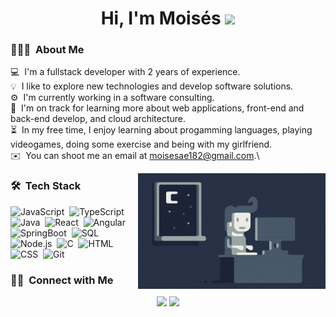 <h1 align="center"><b>Hi, I'm Moisés </b><img src="https://media.giphy.com/media/hvRJCLFzcasrR4ia7z/giphy.gif" width="35"></h1>

### 👨🏻‍💻 &nbsp;About Me

💻 &nbsp;I'm a fullstack developer with 2 years of experience.\
💡 &nbsp;I like to explore new technologies and develop software solutions.\
⚙️ &nbsp;I'm currently working in a software consulting.\
🌱 &nbsp;I'm on track for learning more about web applications, front-end and back-end develop, and cloud architecture.\
⏳ &nbsp;In my free time, I enjoy learning about progamming languages, playing videogames, doing some exercise and being with my girlfriend.\
✉️ &nbsp;You can shoot me an email at moisesae182@gmail.com.\

<img alt="Night Coding" src="https://raw.githubusercontent.com/AVS1508/AVS1508/master/assets/Night-Coding.gif" align="right"/>

### 🛠 &nbsp;Tech Stack
<!-- 

![Python](https://img.shields.io/badge/-Python-05122A?style=flat&logo=python)&nbsp; 
![C++](https://img.shields.io/badge/-C++-05122A?style=flat&logo=C%2B%2B&logoColor=00599C)&nbsp;
![Django](https://img.shields.io/badge/-Django-05122A?style=flat&logo=django&logoColor=092E20)&nbsp;
![Bootstrap](https://img.shields.io/badge/-Bootstrap-05122A?style=flat&logo=bootstrap&logoColor=563D7C)\
![GitHub](https://img.shields.io/badge/-GitHub-05122A?style=flat&logo=github)&nbsp;
![Visual Studio Code](https://img.shields.io/badge/-Visual%20Studio%20Code-05122A?style=flat&logo=visual-studio-code&logoColor=007ACC)&nbsp;
![Eclipse](https://img.shields.io/badge/-Eclipse-05122A?style=flat&logo=eclipse-ide&logoColor=2C2255)\

-->


![JavaScript](https://img.shields.io/badge/-JavaScript-05122A?style=flat&logo=javascript)&nbsp;
![TypeScript](https://img.shields.io/badge/-TypeScript-05122A?style=flat&logo=typescript)&nbsp;
![Java](https://img.shields.io/badge/-Java-05122A?style=flat&logo=Java&logoColor=FFA518)&nbsp;
![React](https://img.shields.io/badge/-React-05122A?style=flat&logo=react)&nbsp;
![Angular](https://img.shields.io/badge/-Angular-05122A?style=flat&logo=angular)&nbsp;
![SpringBoot](https://img.shields.io/badge/-SpringBoot-05122A?style=flat&logo=spring)&nbsp;
![SQL](https://img.shields.io/badge/-SQL-05122A?style=flat&logo=sql)&nbsp;
![Node.js](https://img.shields.io/badge/-Node.js-05122A?style=flat&logo=node.js)&nbsp;
![C](https://img.shields.io/badge/-C-05122A?style=flat&logo=C&logoColor=A8B9CC)&nbsp;
![HTML](https://img.shields.io/badge/-HTML-05122A?style=flat&logo=HTML5)&nbsp;
![CSS](https://img.shields.io/badge/-CSS-05122A?style=flat&logo=CSS3&logoColor=1572B6)&nbsp;
![Git](https://img.shields.io/badge/-Git-05122A?style=flat&logo=git)&nbsp;

<!---

### ⚙️ &nbsp;GitHub Analytics

<p align="center">
<a href="https://github.com/Mois-hl">
  <img height="180em" src="https://github-readme-stats-eight-theta.vercel.app/api?username=Mois-hl&show_icons=true&theme=algolia&include_all_commits=true&count_private=true"/>
  <img height="180em" src="https://github-readme-stats-eight-theta.vercel.app/api/top-langs/?username=Mois-hl&layout=compact&langs_count=8&theme=algolia"/>
</a>
</p>

-->

### 🤝🏻 &nbsp;Connect with Me

<p align="center">
<a href="https://linkedin.com/in/moisés-hernández-lópez-4b9225242"><img src="https://img.shields.io/badge/-Moisés%20Hernández%20López-0077B5?style=flat&logo=Linkedin&logoColor=white"/></a>
<a href="mailto:moisesae182@gmail.com"><img src="https://img.shields.io/badge/-moisesae182@gmail.com-D14836?style=flat&logo=Gmail&logoColor=white"/></a>
</p>

